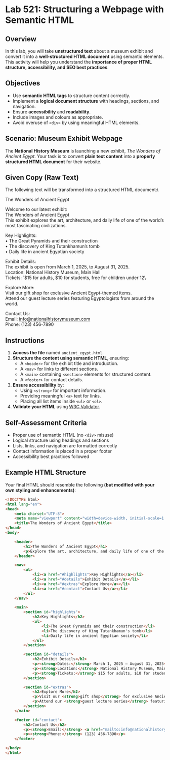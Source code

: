 # Lab 521: Structuring a Webpage with Semantic HTML

## Overview
In this lab, you will take **unstructured text** about a museum exhibit and convert it into a **well-structured HTML document** using semantic elements. This activity will help you understand the **importance of proper HTML structure, accessibility, and SEO best practices**.

## Objectives
- Use **semantic HTML tags** to structure content correctly.
- Implement a **logical document structure** with headings, sections, and navigation.
- Ensure **accessibility** and **readability**.
- Include images and colours as appropriate.
- Avoid overuse of `<div>` by using meaningful HTML elements.

## Scenario: Museum Exhibit Webpage
The **National History Museum** is launching a new exhibit, *The Wonders of Ancient Egypt*. Your task is to convert **plain text content** into a **properly structured HTML document** for their website.

## Given Copy (Raw Text)
The following text will be transformed into a structured HTML document:\

The Wonders of Ancient Egypt

Welcome to our latest exhibit:\
The Wonders of Ancient Egypt\
This exhibit explores the art, architecture, and daily life of one of the world’s most fascinating civilizations.

Key Highlights:\
•	The Great Pyramids and their construction\
•	The discovery of King Tutankhamun’s tomb\
•	Daily life in ancient Egyptian society

Exhibit Details:\
The exhibit is open from March 1, 2025, to August 31, 2025.\
Location: National History Museum, Main Hall\
Tickets: `$15 for adults, $10 for students, free for children under 12\

Explore More:\
Visit our gift shop for exclusive Ancient Egypt-themed items.\
Attend our guest lecture series featuring Egyptologists from around the world.

Contact Us:\
Email: info@nationalhistorymuseum.com\
Phone: (123) 456-7890

## Instructions

1. **Access the file** named `ancient_egypt.html`.
2. **Structure the content using semantic HTML**, ensuring:
    - A `<header>` for the exhibit title and introduction.
    - A `<nav>` for links to different sections.
    - A `<main>` containing `<section>` elements for structured content.
    - A `<footer>` for contact details.
3. **Ensure accessibility** by:
    - Using `<strong>` for important information.
    - Providing meaningful `<a>` text for links.
    - Placing all list items inside `<ul>` or `<ol>`.
4. **Validate your HTML** using [W3C Validator](https://validator.w3.org/).

## Self-Assessment Criteria
- Proper use of semantic HTML (no `<div>` misuse)
- Logical structure using headings and sections
- Lists, links, and navigation are formatted correctly
- Contact information is placed in a proper footer
- Accessibility best practices followed


## Example HTML Structure
Your final HTML should resemble the following **(but modified with your own styling and enhancements)**:
```html
<!DOCTYPE html>
<html lang="en">
<head>
    <meta charset="UTF-8">
    <meta name="viewport" content="width=device-width, initial-scale=1.0">
    <title>The Wonders of Ancient Egypt</title>
</head>
<body>

    <header>
        <h1>The Wonders of Ancient Egypt</h1>
        <p>Explore the art, architecture, and daily life of one of the world's most fascinating civilizations.</p>
    </header>

    <nav>
        <ul>
            <li><a href="#highlights">Key Highlights</a></li>
            <li><a href="#details">Exhibit Details</a></li>
            <li><a href="#extras">Explore More</a></li>
            <li><a href="#contact">Contact Us</a></li>
        </ul>
    </nav>

    <main>
        <section id="highlights">
            <h2>Key Highlights</h2>
            <ul>
                <li>The Great Pyramids and their construction</li>
                <li>The discovery of King Tutankhamun's tomb</li>
                <li>Daily life in ancient Egyptian society</li>
            </ul>
        </section>

        <section id="details">
            <h2>Exhibit Details</h2>
            <p><strong>Dates:</strong> March 1, 2025 – August 31, 2025</p>
            <p><strong>Location:</strong> National History Museum, Main Hall</p>
            <p><strong>Tickets:</strong> $15 for adults, $10 for students, free for children under 12</p>
        </section>

        <section id="extras">
            <h2>Explore More</h2>
            <p>Visit our <strong>gift shop</strong> for exclusive Ancient Egypt-themed items.</p>
            <p>Attend our <strong>guest lecture series</strong> featuring Egyptologists from around the world.</p>
        </section>
    </main>

    <footer id="contact">
        <h2>Contact Us</h2>
        <p><strong>Email:</strong> <a href="mailto:info@nationalhistorymuseum.com">info@nationalhistorymuseum.com</a></p>
        <p><strong>Phone:</strong> (123) 456-7890</p>
    </footer>

</body>
</html>
```

